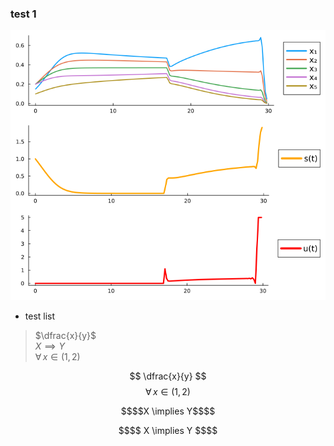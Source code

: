 ### test 1


![sol OCP](sol_OCP.png "Solution OCP")

* test list

> $\dfrac{x}{y}$ <br>
> $X \implies Y$ <br>
> $\forall \, x \in (1,2)$

$$ \dfrac{x}{y} $$
$$ \forall \, x \in (1,2) $$

```math
$$X \implies Y$$
```
```math
$$ X \implies Y $$
```
